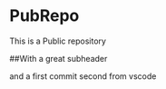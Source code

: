 # PubRepo

This is a Public repository


##With a great subheader

and a first commit
 second from vscode
 